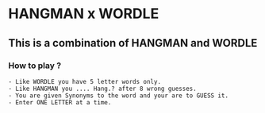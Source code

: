 # HANGMAN x WORDLE

## This is a combination of HANGMAN and WORDLE

### How to play ?

    - Like WORDLE you have 5 letter words only.
    - Like HANGMAN you .... Hang.? after 8 wrong guesses.
    - You are given Synonyms to the word and your are to GUESS it.
    - Enter ONE LETTER at a time.
